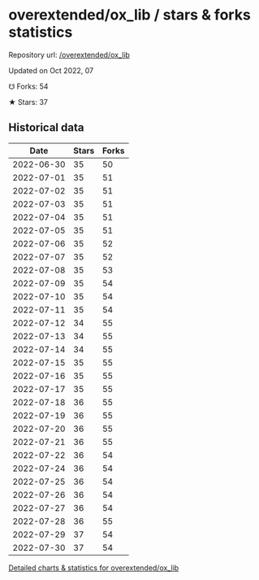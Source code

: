 # overextended/ox_lib / stars & forks statistics

Repository url: [/overextended/ox_lib](https://github.com/overextended/ox_lib)

Updated on Oct 2022, 07

☋ Forks: 54

★ Stars: 37

## Historical data
| Date | Stars | Forks |
|------|-------|-------|
| 2022-06-30 | 35 | 50 | 
| 2022-07-01 | 35 | 51 | 
| 2022-07-02 | 35 | 51 | 
| 2022-07-03 | 35 | 51 | 
| 2022-07-04 | 35 | 51 | 
| 2022-07-05 | 35 | 51 | 
| 2022-07-06 | 35 | 52 | 
| 2022-07-07 | 35 | 52 | 
| 2022-07-08 | 35 | 53 | 
| 2022-07-09 | 35 | 54 | 
| 2022-07-10 | 35 | 54 | 
| 2022-07-11 | 35 | 54 | 
| 2022-07-12 | 34 | 55 | 
| 2022-07-13 | 34 | 55 | 
| 2022-07-14 | 34 | 55 | 
| 2022-07-15 | 35 | 55 | 
| 2022-07-16 | 35 | 55 | 
| 2022-07-17 | 35 | 55 | 
| 2022-07-18 | 36 | 55 | 
| 2022-07-19 | 36 | 55 | 
| 2022-07-20 | 36 | 55 | 
| 2022-07-21 | 36 | 55 | 
| 2022-07-22 | 36 | 54 | 
| 2022-07-24 | 36 | 54 | 
| 2022-07-25 | 36 | 54 | 
| 2022-07-26 | 36 | 54 | 
| 2022-07-27 | 36 | 54 | 
| 2022-07-28 | 36 | 55 | 
| 2022-07-29 | 37 | 54 | 
| 2022-07-30 | 37 | 54 | 


[Detailed charts & statistics for overextended/ox_lib](https://reviewgithub.com/rep/overextended/ox_lib)
